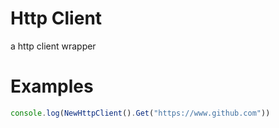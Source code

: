 # Http Client

a http client wrapper

# Examples

```js
console.log(NewHttpClient().Get("https://www.github.com"))
```


